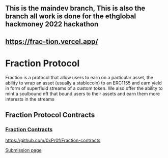 ## This is the maindev branch, This is also the branch all work is done for the ethglobal hackmoney 2022 hackathon

## https://frac-tion.vercel.app/

<!-- ## [The MainDev branch](https://github.com/0xPr0f/Fraction-interface/tree/maindev) -->

# Fraction Protocol
Fraction is a protocol that allow users to earn on a particular asset, the ability to wrap an asset (usually a stablecoin) to an ERC1155 and earn yield in form of superfluid streams of a custom token.
We also offer the ability to mint a soulbound nft that bound users to their assets and earn them more interests in the streams

## Fraction Protocol Contracts

### [Fraction Contracts](https://github.com/0xPr0f/Fraction-contracts)
https://github.com/0xPr0f/Fraction-contracts

[Submission page](https://showcase.ethglobal.com/hackmoney2022/fraction-fqvbu)
<!--
---
## sample branch of the fraction protocol

### https://fractionapp.vercel.app

---

## development branch of the fraction protocol

### https://fractiondev.netlify.app
-->

